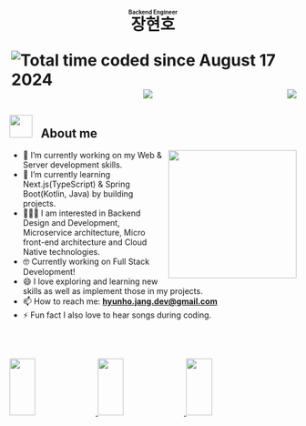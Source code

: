 <h1>
    <p align="center">
        <ruby>
            장현호
            <rp>(</rp><rt><sup><sub>Backend Engineer</sub></sup></rt><rp>)</rp>
        </ruby>
    </p>
    <a href="https://wakatime.com/@hyunolike"><img align="right" src="https://wakatime.com/badge/user/13ce4aa7-192c-43e7-aac5-7ae1d7958633.svg" alt="Total time coded since August 17 2024" /></a>
  <a href="https://hits.seeyoufarm.com"><img align="right" src="https://hits.seeyoufarm.com/api/count/incr/badge.svg?url=https%3A%2F%2Fgithub.com%2Fhyunolike%2Fhyunolike&count_bg=%2300C13A&title_bg=%23252525&icon=github.svg&icon_color=%23E7E7E7&title=hits&edge_flat=true"/></a>
</h1>


<p align='center'>
  <img src= 'https://capsule-render.vercel.app/api?type=rect&color=gradient&height=2.5'/>
</p>



## <img src="https://media2.giphy.com/media/z9vxfIMzxbTaGwBkc5/giphy_s.gif?cid=ecf05e47cjnt33447pqnhksb17ve7x5zi6bsr2dagkvtdyvh&rid=giphy_s.gif&ct=s" width="40"> &nbsp; **About me** 
<!-- <br> -->
<img align='right' src='https://noticon-static.tammolo.com/dgggcrkxq/image/upload/v1604312942/noticon/hilj9cdgj1ceedjexccc.gif' width="225" height="225">

- 🔭 I’m currently working on my Web & Server development skills.
- 🌱 I’m currently learning Next.js(TypeScript) & Spring Boot(Kotlin, Java) by building projects.
- 🧑🏻‍💻 I am interested in Backend Design and Development, Microservice architecture, Micro front-end architecture and Cloud Native technologies.
- 🤓 Currently working on Full Stack Development!
- 😄 I love exploring and learning new skills as well as implement those in my projects.
- 📫 How to reach me: **hyunho.jang.dev@gmail.com**
- ⚡ Fun fact I also love to hear songs during coding.

<br />
<br />

<!--
<p align="center"> 
<img src="https://github-readme-stats.vercel.app/api?username=hyunolike&show_icons=true&locale=kr&hide_border=true&bg_color=151515&text_color=FEFEFE&rank_icon=github" width="40%"></img>
<img src="https://streak-stats.demolab.com/?user=hyunolike&theme=dark&hide_border=true&locale=ko&mode=weekly" width="42.25%"></img>
</p> -->
<!-- [![Github](https://www.codenary.co.kr/widget/github/api?username=장현호)](https://www.codenary.co.kr/user-profile/detail/장현호?github_ride=true&utm_source=github) -->




<p align="center">
<!-- 참고 URL
https://github.com/devxb/gitanimals  -->
<a href="https://github.com/hyunolike">
<!--   <img src="https://render.gitanimals.org/farms/hyunolike"/> -->
    
  <img
    src="https://render.gitanimals.org/lines/hyunolike?pet-id=649865593278943684"
    width="30%"
    height="100"
  />
  <img
    src="https://render.gitanimals.org/lines/hyunolike?pet-id=631478175340776843"
    width="30%"
    height="100"
  />
  <img
    src="https://render.gitanimals.org/lines/hyunolike?pet-id=653917809856902493"
    width="30%"
    height="100"
  />

  
  
</a>
<!-- <picture>
  <source media="(prefers-color-scheme: dark)" srcset="https://raw.githubusercontent.com/platane/platane/output/github-contribution-grid-snake-dark.svg">
  <source media="(prefers-color-scheme: light)" srcset="https://raw.githubusercontent.com/platane/platane/output/github-contribution-grid-snake.svg">
  <img alt="github contribution grid snake animation" src="https://raw.githubusercontent.com/platane/platane/output/github-contribution-grid-snake.svg">
</picture> -->
</p>

<!-- 2023/04/28일자 주석 처리 :: 첫 깃허브 프로필 입니다 :) -->
<!-- <a href="https://hits.seeyoufarm.com"><img src="https://hits.seeyoufarm.com/api/count/incr/badge.svg?url=https%3A%2F%2Fgithub.com%2Fhyunolike%2Fhyunolike&count_bg=%2300C13A&title_bg=%23252525&icon=github.svg&icon_color=%23E7E7E7&title=hits&edge_flat=true"/></a>
<h2> Hi, I'm Hyunho Jang  <img src="https://res.cloudinary.com/dgggcrkxq/image/upload/v1615531502/noticon/geqiddevnvqmjwyggmp7.gif" width="50"> </h2>
<div>
<!-- <img align='right' src="https://res.cloudinary.com/dgggcrkxq/image/upload/v1573185009/noticon/yuen59reofeivvdhooi3.gif" width="230"> -->

<!-- <p><em>“In the one and only true way. The object-oriented version of ‘Spaghetti code’ is, of course, ‘Lasagna code’. (Too many layers).”</em></p>
</div>


![hyunho's github stats](https://github-readme-stats.vercel.app/api?username=hyunolike&show_icons=true&theme=dark)
<img align='right' src="https://res.cloudinary.com/dgggcrkxq/image/upload/v1573185009/noticon/yuen59reofeivvdhooi3.gif" width="230"> -->

<!-- 기본 프로필 -->
<!-- [![Tech Blog Badge](http://img.shields.io/badge/-Tech%20blog-black?style=flat-square&logo=gitlab&link=https://taetaetae.github.io/)](https://hyunolike.gitlab.io/) -->
<!-- [![](https://img.shields.io/badge/Daily_Study-0A66C2?style=flat-square&logo=spring&logoColor=green)](https://github.com/hyunolike/practice-in-java) -->



